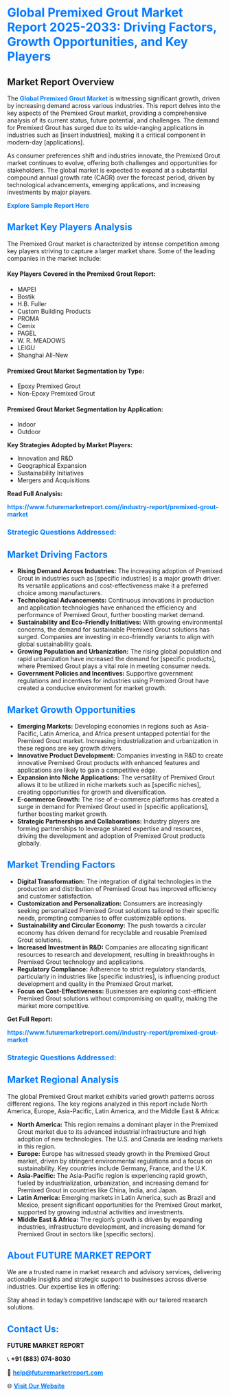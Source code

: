 <h1 style="color: #007BFF;">Global Premixed Grout Market Report 2025-2033: Driving Factors, Growth Opportunities, and Key Players</h1>

<section id="overview">
<h2>Market Report Overview</h2>
<p>The <a href="https://www.futuremarketreport.com//industry-report/premixed-grout-market" style="color: #007BFF; text-decoration: none;"><strong>Global Premixed Grout Market</strong></a> is witnessing significant growth, driven by increasing demand across various industries. This report delves into the key aspects of the Premixed Grout market, providing a comprehensive analysis of its current status, future potential, and challenges. The demand for Premixed Grout has surged due to its wide-ranging applications in industries such as [insert industries], making it a critical component in modern-day [applications].</p>
<p>As consumer preferences shift and industries innovate, the Premixed Grout market continues to evolve, offering both challenges and opportunities for stakeholders. The global market is expected to expand at a substantial compound annual growth rate (CAGR) over the forecast period, driven by technological advancements, emerging applications, and increasing investments by major players.</p>
</section>

<section id="overview">
<p><a href="https://www.futuremarketreport.com//request-sample/reportId=86684" style="color: #007BFF; text-decoration: none;"><strong>Explore Sample Report Here</strong></a></p>
</section>

<section id="key-players">
<h2 style="color: #007BFF;">Market Key Players Analysis</h2>
<p>The Premixed Grout market is characterized by intense competition among key players striving to capture a larger market share. Some of the leading companies in the market include:</p>
<h4>Key Players Covered in the Premixed Grout Report:</h4>
<ul><li>MAPEI</li><li>Bostik</li><li>H.B. Fuller</li><li>Custom Building Products</li><li>PROMA</li><li>Cemix</li><li>PAGEL</li><li>W. R. MEADOWS</li><li>LEIGU</li><li>Shanghai All-New</li></ul>
<h4>Premixed Grout Market Segmentation by Type:</h4>
<ul><li>Epoxy Premixed Grout</li><li>Non-Epoxy Premixed Grout</li></ul>

<h4>Premixed Grout Market Segmentation by Application:</h4>
<ul><li>Indoor</li><li>Outdoor</li></ul>
<p><strong>Key Strategies Adopted by Market Players:</strong></p>
<ul>
<li>Innovation and R&D</li>
<li>Geographical Expansion</li>
<li>Sustainability Initiatives</li>
<li>Mergers and Acquisitions</li>
</ul>
</section>

<section>
<p><strong>Read Full Analysis: </strong></p><a href="https://www.futuremarketreport.com//industry-report/premixed-grout-market" style="color: #007BFF; text-decoration: none;"><strong>https://www.futuremarketreport.com//industry-report/premixed-grout-market</strong></a>
<h3 style="color: #007BFF;">Strategic Questions Addressed:</h3>
</section>

<section id="driving-factors">
<h2 style="color: #007BFF;">Market Driving Factors</h2>
<ul>
<li><strong>Rising Demand Across Industries:</strong> The increasing adoption of Premixed Grout in industries such as [specific industries] is a major growth driver. Its versatile applications and cost-effectiveness make it a preferred choice among manufacturers.</li>
<li><strong>Technological Advancements:</strong> Continuous innovations in production and application technologies have enhanced the efficiency and performance of Premixed Grout, further boosting market demand.</li>
<li><strong>Sustainability and Eco-Friendly Initiatives:</strong> With growing environmental concerns, the demand for sustainable Premixed Grout solutions has surged. Companies are investing in eco-friendly variants to align with global sustainability goals.</li>
<li><strong>Growing Population and Urbanization:</strong> The rising global population and rapid urbanization have increased the demand for [specific products], where Premixed Grout plays a vital role in meeting consumer needs.</li>
<li><strong>Government Policies and Incentives:</strong> Supportive government regulations and incentives for industries using Premixed Grout have created a conducive environment for market growth.</li>
</ul>
</section>

<section id="growth-opportunities">
<h2 style="color: #007BFF;">Market Growth Opportunities</h2>
<ul>
<li><strong>Emerging Markets:</strong> Developing economies in regions such as Asia-Pacific, Latin America, and Africa present untapped potential for the Premixed Grout market. Increasing industrialization and urbanization in these regions are key growth drivers.</li>
<li><strong>Innovative Product Development:</strong> Companies investing in R&D to create innovative Premixed Grout products with enhanced features and applications are likely to gain a competitive edge.</li>
<li><strong>Expansion into Niche Applications:</strong> The versatility of Premixed Grout allows it to be utilized in niche markets such as [specific niches], creating opportunities for growth and diversification.</li>
<li><strong>E-commerce Growth:</strong> The rise of e-commerce platforms has created a surge in demand for Premixed Grout used in [specific applications], further boosting market growth.</li>
<li><strong>Strategic Partnerships and Collaborations:</strong> Industry players are forming partnerships to leverage shared expertise and resources, driving the development and adoption of Premixed Grout products globally.</li>
</ul>
</section>

<section id="trending-factors">
<h2 style="color: #007BFF;">Market Trending Factors</h2>
<ul>
<li><strong>Digital Transformation:</strong> The integration of digital technologies in the production and distribution of Premixed Grout has improved efficiency and customer satisfaction.</li>
<li><strong>Customization and Personalization:</strong> Consumers are increasingly seeking personalized Premixed Grout solutions tailored to their specific needs, prompting companies to offer customizable options.</li>
<li><strong>Sustainability and Circular Economy:</strong> The push towards a circular economy has driven demand for recyclable and reusable Premixed Grout solutions.</li>
<li><strong>Increased Investment in R&D:</strong> Companies are allocating significant resources to research and development, resulting in breakthroughs in Premixed Grout technology and applications.</li>
<li><strong>Regulatory Compliance:</strong> Adherence to strict regulatory standards, particularly in industries like [specific industries], is influencing product development and quality in the Premixed Grout market.</li>
<li><strong>Focus on Cost-Effectiveness:</strong> Businesses are exploring cost-efficient Premixed Grout solutions without compromising on quality, making the market more competitive.</li>
</ul>
</section>

<section>
<p><strong>Get Full Report: </strong></p><a href="https://www.futuremarketreport.com//industry-report/premixed-grout-market" style="color: #007BFF; text-decoration: none;"><strong>https://www.futuremarketreport.com//industry-report/premixed-grout-market</strong></a>
<h3 style="color: #007BFF;">Strategic Questions Addressed:</h3>
</section>


<section id="regional-analysis">
<h2 style="color: #007BFF;">Market Regional Analysis</h2>
<p>The global Premixed Grout market exhibits varied growth patterns across different regions. The key regions analyzed in this report include North America, Europe, Asia-Pacific, Latin America, and the Middle East & Africa:</p>
<ul>
<li><strong>North America:</strong> This region remains a dominant player in the Premixed Grout market due to its advanced industrial infrastructure and high adoption of new technologies. The U.S. and Canada are leading markets in this region.</li>
<li><strong>Europe:</strong> Europe has witnessed steady growth in the Premixed Grout market, driven by stringent environmental regulations and a focus on sustainability. Key countries include Germany, France, and the U.K.</li>
<li><strong>Asia-Pacific:</strong> The Asia-Pacific region is experiencing rapid growth, fueled by industrialization, urbanization, and increasing demand for Premixed Grout in countries like China, India, and Japan.</li>
<li><strong>Latin America:</strong> Emerging markets in Latin America, such as Brazil and Mexico, present significant opportunities for the Premixed Grout market, supported by growing industrial activities and investments.</li>
<li><strong>Middle East & Africa:</strong> The region’s growth is driven by expanding industries, infrastructure development, and increasing demand for Premixed Grout in sectors like [specific sectors].</li>
</ul>
</section>

<footer>
<h2 style="color: #007BFF;">About FUTURE MARKET REPORT</h2>
<p>We are a trusted name in market research and advisory services, delivering actionable insights and strategic support to businesses across diverse industries. Our expertise lies in offering:</p>

<p>Stay ahead in today’s competitive landscape with our tailored research solutions.</p>

<h2 style="color: #007BFF;">Contact Us:</h2>
<p><strong>FUTURE MARKET REPORT</strong></p>
<p>📞 <strong>+91 (883) 074-8030</strong></p>
<p>📧 <strong><a href="mailto:help@futuremarketreport.com" style="color: #007BFF;">help@futuremarketreport.com</a></strong></p>
<p>🌐 <strong><a href="https://www.futuremarketreport.com/" style="color: #007BFF;">Visit Our Website</a></strong></p>
</footer>